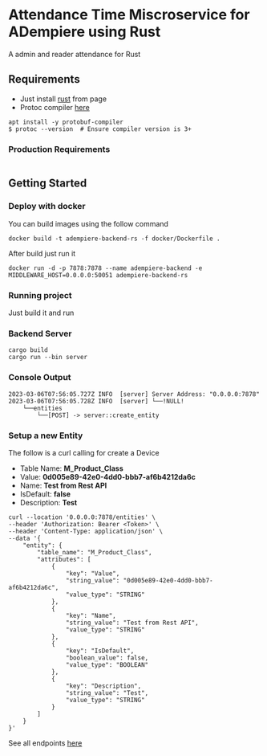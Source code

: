 # Attendance Time Miscroservice for ADempiere using Rust
A admin and reader attendance for Rust

## Requirements
- Just install [rust](https://www.rust-lang.org/tools/install) from page
- Protoc compiler [here](https://grpc.io/docs/protoc-installation/)

```Shell
apt install -y protobuf-compiler
$ protoc --version  # Ensure compiler version is 3+
```

### Production Requirements

```Shell

```

## Getting Started

### Deploy with docker

You can build images using the follow command

```
docker build -t adempiere-backend-rs -f docker/Dockerfile .
```

After build just run it

```
docker run -d -p 7878:7878 --name adempiere-backend -e MIDDLEWARE_HOST=0.0.0.0:50051 adempiere-backend-rs
```

### Running project
Just build it and run

### Backend Server

```Shell
cargo build
cargo run --bin server
```

### Console Output

```Shell
2023-03-06T07:56:05.727Z INFO  [server] Server Address: "0.0.0.0:7878"
2023-03-06T07:56:05.728Z INFO  [server] └──!NULL!
    └──entities
        └──[POST] -> server::create_entity
```

### Setup a new Entity

The follow is a curl calling for create a Device

- Table Name: **M_Product_Class**
- Value: **0d005e89-42e0-4dd0-bbb7-af6b4212da6c**
- Name: **Test from Rest API**
- IsDefault: **false**
- Description: **Test**

```Shell
curl --location '0.0.0.0:7878/entities' \
--header 'Authorization: Bearer <Token>' \
--header 'Content-Type: application/json' \
--data '{
    "entity": {
        "table_name": "M_Product_Class",
        "attributes": [
            {
                "key": "Value",
                "string_value": "0d005e89-42e0-4dd0-bbb7-af6b4212da6c",
                "value_type": "STRING"
            },
            {
                "key": "Name",
                "string_value": "Test from Rest API",
                "value_type": "STRING"
            },
            {
                "key": "IsDefault",
                "boolean_value": false,
                "value_type": "BOOLEAN"
            },
            {
                "key": "Description",
                "string_value": "Test",
                "value_type": "STRING"
            }
        ]
    }
}'
```
See all endpoints [here](https://documenter.getpostman.com/view/18440575/2s93JnW7XM)